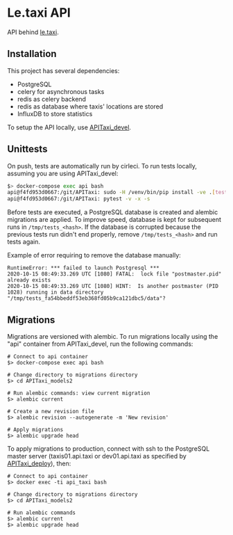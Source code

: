 # Le.taxi API

API behind [le.taxi](https://le.taxi/).

## Installation

This project has several dependencies:

* PostgreSQL
* celery for asynchronous tasks
* redis as celery backend
* redis as database where taxis' locations are stored
* InfluxDB to store statistics

To setup the API locally, use [APITaxi_devel](https://github.com/openmaraude/APITaxi_devel).

## Unittests

On push, tests are automatically run by cirleci. To run tests locally, assuming you are using APITaxi_devel:

```bash
$> docker-compose exec api bash
api@f4fd953d0667:/git/APITaxi: sudo -H /venv/bin/pip install -ve .[tests]
api@f4fd953d0667:/git/APITaxi: pytest -v -x -s
```

Before tests are executed, a PostgreSQL database is created and alembic migrations are applied. To improve speed, database is kept for subsequent runs in `/tmp/tests_<hash>`. If the database is corrupted because the previous tests run didn't end properly, remove `/tmp/tests_<hash>` and run tests again.

Example of error requiring to remove the database manually:

```
RuntimeError: *** failed to launch Postgresql ***
2020-10-15 08:49:33.269 UTC [1080] FATAL:  lock file "postmaster.pid" already exists
2020-10-15 08:49:33.269 UTC [1080] HINT:  Is another postmaster (PID 1028) running in data directory "/tmp/tests_fa54bbeddf53eb368fd05b9ca121dbc5/data"?
```

## Migrations

Migrations are versioned with alembic. To run migrations locally using the "api" container from APITaxi_devel, run the following commands:

```
# Connect to api container
$> docker-compose exec api bash

# Change directory to migrations directory
$> cd APITaxi_models2

# Run alembic commands: view current migration
$> alembic current

# Create a new revision file
$> alembic revision --autogenerate -m 'New revision'

# Apply migrations
$> alembic upgrade head
```

To apply migrations to production, connect with ssh to the PostgreSQL master server (taxis01.api.taxi or dev01.api.taxi as specified by [APITaxi_deploy](https://github.com/openmaraude/APITaxi_deploy)), then:

```
# Connect to api container
$> docker exec -ti api_taxi bash

# Change directory to migrations directory
$> cd APITaxi_models2

# Run alembic commands
$> alembic current
$> alembic upgrade head
```
